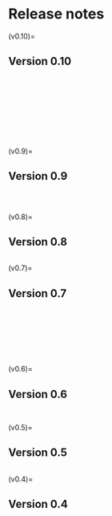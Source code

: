 # Release notes

(v0.10)=
## Version 0.10

```{include} /release-notes/0.10.9.md
```

```{include} /release-notes/0.10.8.md
```

```{include} /release-notes/0.10.7.md
```

```{include} /release-notes/0.10.6.md
```

```{include} /release-notes/0.10.5.md
```

```{include} /release-notes/0.10.4.md
```

```{include} /release-notes/0.10.3.md
```

```{include} /release-notes/0.10.2.md
```

```{include} /release-notes/0.10.1.md
```

```{include} /release-notes/0.10.0.md
```

(v0.9)=
## Version 0.9

```{include} /release-notes/0.9.2.md
```

```{include} /release-notes/0.9.1.md
```

```{include} /release-notes/0.9.0.md
```

(v0.8)=
## Version 0.8

```{include} /release-notes/0.8.0.md
```

(v0.7)=
## Version 0.7

```{include} /release-notes/0.7.8.md
```

```{include} /release-notes/0.7.7.md
```

```{include} /release-notes/0.7.6.md
```

```{include} /release-notes/0.7.5.md
```

```{include} /release-notes/0.7.4.md
```

```{include} /release-notes/0.7.3.md
```

```{include} /release-notes/0.7.2.md
```

```{include} /release-notes/0.7.0.md
```

(v0.6)=
## Version 0.6

```{include} /release-notes/0.6.x.md
```

```{include} /release-notes/0.6.0.md
```

(v0.5)=
## Version 0.5

```{include} /release-notes/0.5.0.md
```

(v0.4)=
## Version 0.4

```{include} /release-notes/0.4.0.md
```
